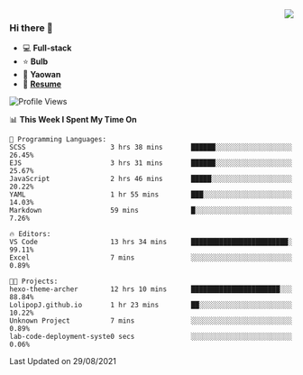<img align="right" src="https://github-readme-stats.vercel.app/api?username=LolipopJ&show_icons=true&count_private=true&hide_title=true&include_all_commits=true&theme=vue">

### Hi there 👋

- :computer: **Full-stack**
- :star: **Bulb**
- :pill: **Yaowan**
- :milky_way: [**Resume**](https://cdn.jsdelivr.net/gh/lolipopj/resume/export/resume-en.pdf)

<!--START_SECTION:waka-->
![Profile Views](http://img.shields.io/badge/Profile%20Views-19-blue)

📊 **This Week I Spent My Time On** 

```text
💬 Programming Languages: 
SCSS                     3 hrs 38 mins       ██████░░░░░░░░░░░░░░░░░░░   26.45% 
EJS                      3 hrs 31 mins       ██████░░░░░░░░░░░░░░░░░░░   25.67% 
JavaScript               2 hrs 46 mins       █████░░░░░░░░░░░░░░░░░░░░   20.22% 
YAML                     1 hr 55 mins        ███░░░░░░░░░░░░░░░░░░░░░░   14.03% 
Markdown                 59 mins             █░░░░░░░░░░░░░░░░░░░░░░░░   7.26%

🔥 Editors: 
VS Code                  13 hrs 34 mins      ████████████████████████░   99.11% 
Excel                    7 mins              ░░░░░░░░░░░░░░░░░░░░░░░░░   0.89%

🐱‍💻 Projects: 
hexo-theme-archer        12 hrs 10 mins      ██████████████████████░░░   88.84% 
LolipopJ.github.io       1 hr 23 mins        ██░░░░░░░░░░░░░░░░░░░░░░░   10.22% 
Unknown Project          7 mins              ░░░░░░░░░░░░░░░░░░░░░░░░░   0.89% 
lab-code-deployment-syste0 secs              ░░░░░░░░░░░░░░░░░░░░░░░░░   0.06%

```


 Last Updated on 29/08/2021
<!--END_SECTION:waka-->
